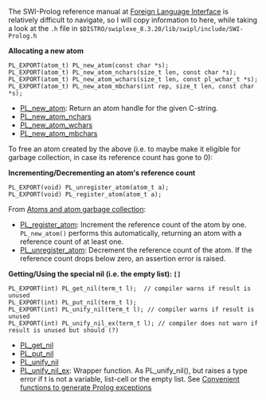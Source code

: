 
The SWI-Prolog reference manual at [Foreign Language Interface](https://eu.swi-prolog.org/pldoc/man?section=foreign) is 
relatively difficult to navigate, so I will copy information to here, while taking a look at the `.h` file
in `$DISTRO/swiplexe_8.3.20/lib/swipl/include/SWI-Prolog.h`

**Allocating a new atom**

```
PL_EXPORT(atom_t) PL_new_atom(const char *s);
PL_EXPORT(atom_t) PL_new_atom_nchars(size_t len, const char *s);
PL_EXPORT(atom_t) PL_new_atom_wchars(size_t len, const pl_wchar_t *s);
PL_EXPORT(atom_t) PL_new_atom_mbchars(int rep, size_t len, const char *s);
```

- [PL_new_atom](https://eu.swi-prolog.org/pldoc/doc_for?object=c%28%27PL_new_atom%27%29):
   Return an atom handle for the given C-string.
- [PL_new_atom_nchars](https://eu.swi-prolog.org/pldoc/doc_for?object=c%28%27PL_new_atom_nchars%27%29)
- [PL_new_atom_wchars](https://eu.swi-prolog.org/pldoc/doc_for?object=c%28%27PL_new_atom_wchars%27%29)
- [PL_new_atom_mbchars](https://eu.swi-prolog.org/pldoc/doc_for?object=c%28%27PL_new_atom_mbchars%27%29)

To free an atom created by the above (i.e. to maybe make it eligible for garbage collection, in
case its reference count has gone to 0):

**Incrementing/Decrementing an atom's reference count**

```
PL_EXPORT(void) PL_unregister_atom(atom_t a);
PL_EXPORT(void) PL_register_atom(atom_t a);
```

From [Atoms and atom garbage collection](https://eu.swi-prolog.org/pldoc/man?section=atomgc):

- [PL_register_atom](https://eu.swi-prolog.org/pldoc/doc_for?object=c%28%27PL_register_atom%27%29):
  Increment the reference count of the atom by one.
  `PL_new_atom()` performs this automatically, returning an atom with a reference count of at least one.
- [PL_unregister_atom](https://eu.swi-prolog.org/pldoc/doc_for?object=c%28%27PL_unregister_atom%27%29):
  Decrement the reference count of the atom. If the reference count drops below zero, an assertion error is raised.

**Getting/Using the special nil (i.e. the empty list): `[]`**

```
PL_EXPORT(int) PL_get_nil(term_t l);  // compiler warns if result is unused
PL_EXPORT(int) PL_put_nil(term_t l);
PL_EXPORT(int) PL_unify_nil(term_t l); // compiler warns if result is unused
PL_EXPORT(int) PL_unify_nil_ex(term_t l); // compiler does not warn if result is unused but should (?)
```

- [PL_get_nil](https://eu.swi-prolog.org/pldoc/doc_for?object=c%28%27PL_get_nil%27%29)
- [PL_put_nil](https://eu.swi-prolog.org/pldoc/doc_for?object=c%28%27PL_put_nil%27%29)
- [PL_unify_nil](https://eu.swi-prolog.org/pldoc/doc_for?object=c%28%27PL_unify_nil%27%29)
- [PL_unify_nil_ex](https://eu.swi-prolog.org/pldoc/doc_for?object=c(%27PL_unify_nil_ex%27)):
  Wrapper function. As PL_unify_nil(), but raises a type error if t is not a variable, list-cell or the empty list.
  See [Convenient functions to generate Prolog exceptions](https://eu.swi-prolog.org/pldoc/man?section=cerror)

